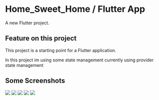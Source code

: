 # Home_Sweet_Home / Flutter App

A new Flutter project.

## Feature on this project

This project is a starting point for a Flutter application.

In this project im using some state management currently using provider state management


## Some Screenshots

<img src="https://user-images.githubusercontent.com/84517697/186791290-5b4cf771-a1e7-418a-a99d-6f4602808d99.png">
<img src="https://user-images.githubusercontent.com/84517697/186790985-d2f621a2-507c-45c5-ab7e-6fc83cf1a13a.png">
<img src="https://user-images.githubusercontent.com/84517697/186790995-c9f1722d-77de-4593-9d52-5a794ddca97e.png">
<img src ="https://user-images.githubusercontent.com/84517697/186790989-7429595e-4660-462e-9dcf-548a762e204b.png">
<img src="https://user-images.githubusercontent.com/84517697/186790991-985e9606-c45a-4011-aab6-51d00a509d2f.png">


